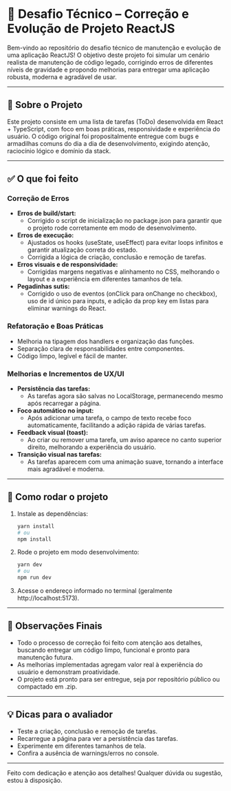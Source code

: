 # 🧠 Desafio Técnico – Correção e Evolução de Projeto ReactJS

Bem-vindo ao repositório do desafio técnico de manutenção e evolução de uma aplicação ReactJS!
O objetivo deste projeto foi simular um cenário realista de manutenção de código legado, corrigindo erros de diferentes níveis de gravidade e propondo melhorias para entregar uma aplicação robusta, moderna e agradável de usar.

---

## 🚀 Sobre o Projeto

Este projeto consiste em uma lista de tarefas (ToDo) desenvolvida em React + TypeScript, com foco em boas práticas, responsividade e experiência do usuário.
O código original foi propositalmente entregue com bugs e armadilhas comuns do dia a dia de desenvolvimento, exigindo atenção, raciocínio lógico e domínio da stack.

---

## ✅ O que foi feito

### Correção de Erros
- **Erros de build/start:**
  - Corrigido o script de inicialização no package.json para garantir que o projeto rode corretamente em modo de desenvolvimento.
- **Erros de execução:**
  - Ajustados os hooks (useState, useEffect) para evitar loops infinitos e garantir atualização correta do estado.
  - Corrigida a lógica de criação, conclusão e remoção de tarefas.
- **Erros visuais e de responsividade:**
  - Corrigidas margens negativas e alinhamento no CSS, melhorando o layout e a experiência em diferentes tamanhos de tela.
- **Pegadinhas sutis:**
  - Corrigido o uso de eventos (onClick para onChange no checkbox), uso de id único para inputs, e adição da prop key em listas para eliminar warnings do React.

### Refatoração e Boas Práticas
- Melhoria na tipagem dos handlers e organização das funções.
- Separação clara de responsabilidades entre componentes.
- Código limpo, legível e fácil de manter.

### Melhorias e Incrementos de UX/UI
- **Persistência das tarefas:**
  - As tarefas agora são salvas no LocalStorage, permanecendo mesmo após recarregar a página.
- **Foco automático no input:**
  - Após adicionar uma tarefa, o campo de texto recebe foco automaticamente, facilitando a adição rápida de várias tarefas.
- **Feedback visual (toast):**
  - Ao criar ou remover uma tarefa, um aviso aparece no canto superior direito, melhorando a experiência do usuário.
- **Transição visual nas tarefas:**
  - As tarefas aparecem com uma animação suave, tornando a interface mais agradável e moderna.

---

## 🧪 Como rodar o projeto

1. Instale as dependências:
   ```bash
   yarn install
   # ou
   npm install
   ```

2. Rode o projeto em modo desenvolvimento:
   ```bash
   yarn dev
   # ou
   npm run dev
   ```

3. Acesse o endereço informado no terminal (geralmente http://localhost:5173).

---

## 📝 Observações Finais

- Todo o processo de correção foi feito com atenção aos detalhes, buscando entregar um código limpo, funcional e pronto para manutenção futura.
- As melhorias implementadas agregam valor real à experiência do usuário e demonstram proatividade.
- O projeto está pronto para ser entregue, seja por repositório público ou compactado em .zip.

---

## 💡 Dicas para o avaliador

- Teste a criação, conclusão e remoção de tarefas.
- Recarregue a página para ver a persistência das tarefas.
- Experimente em diferentes tamanhos de tela.
- Confira a ausência de warnings/erros no console.

---

Feito com dedicação e atenção aos detalhes!
Qualquer dúvida ou sugestão, estou à disposição.
